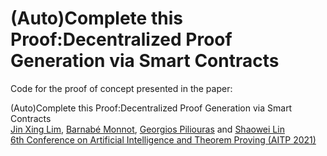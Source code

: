 # (Auto)Complete this Proof:Decentralized Proof Generation via Smart Contracts

Code for the proof of concept presented in the paper:  

(Auto)Complete this Proof:Decentralized Proof Generation via Smart Contracts   
[Jin Xing Lim](https://www.linkedin.com/in/jin-xing-lim-840814189/), [Barnabé Monnot](https://barnabemonnot.com/), [Georgios Piliouras](https://people.sutd.edu.sg/~georgios/) and [Shaowei Lin](https://shaoweilin.github.io/)   
[6th Conference on Artificial Intelligence and Theorem Proving (AITP 2021)](http://aitp-conference.org/2021/)
